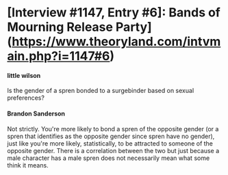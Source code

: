 # [Interview #1147, Entry #6]: Bands of Mourning Release Party](https://www.theoryland.com/intvmain.php?i=1147#6)

#### little wilson

Is the gender of a spren bonded to a surgebinder based on sexual preferences?

#### Brandon Sanderson

Not strictly. You're more likely to bond a spren of the opposite gender (or a spren that identifies as the opposite gender since spren have no gender), just like you're more likely, statistically, to be attracted to someone of the opposite gender. There is a correlation between the two but just because a male character has a male spren does not necessarily mean what some think it means.

